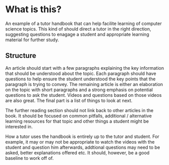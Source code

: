 # What is this?

An example of a tutor handbook that can help facilite learning of computer
science topics. This kind of should direct a tutor in the right direction,
suggesting questions to enagage a student and appropriate learning material for
further study.

## Structure

An article should start with a few paragraphs explaining the key information
that should be understood about the topic. Each paragraph should have questions
to help ensure the student understood the key points that the paragraph is
trying to convey. The remaining article is either an elaboration on the topic
with short paragraphs and a strong emphasis on potential questions to ask the
student. Videos and questions based on those videos are also great. The final
part is a list of things to look at next.

The further reading section should not link back to other articles in the book.
It should be focused on common pitfalls, additional / alternative learning
resources for that topic and other things a student might be interested in.

How a tutor uses the handbook is entirely up to the tutor and student. For
example, it may or may not be appropriate to watch the videos with the student
and question him afterwards, addtional questions may need to be asked, better
explanations offered etc. It should, however, be a good baseline to work off of.

